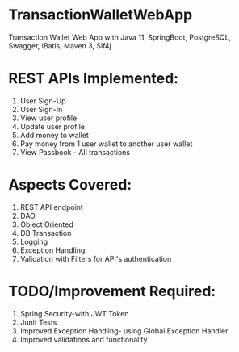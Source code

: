 # TransactionWalletWebApp
Transaction Wallet Web App with Java 11, SpringBoot, PostgreSQL, Swagger, iBatis, Maven 3, Slf4j

# REST APIs Implemented:
1. User Sign-Up
2. User Sign-In
3. View user profile
4. Update user profile
5. Add money to wallet
6. Pay money from 1 user wallet to another user wallet
7. View Passbook - All transactions

# Aspects Covered:
1. REST API endpoint
2. DAO
3. Object Oriented
4. DB Transaction
5. Logging
6. Exception Handling
7. Validation with Filters for API's authentication

# TODO/Improvement Required:
1. Spring Security-with JWT Token
2. Junit Tests
3. Improved Exception Handling- using Global Exception Handler
4. Improved validations and functionality



